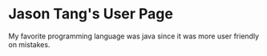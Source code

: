 # Jason Tang's User Page

My favorite programming language was java since it was more user friendly on mistakes.
